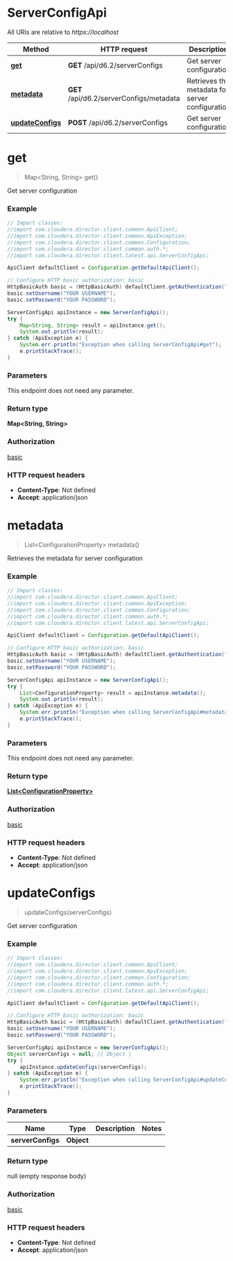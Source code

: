# ServerConfigApi

All URIs are relative to *https://localhost*

Method | HTTP request | Description
------------- | ------------- | -------------
[**get**](ServerConfigApi.md#get) | **GET** /api/d6.2/serverConfigs | Get server configuration
[**metadata**](ServerConfigApi.md#metadata) | **GET** /api/d6.2/serverConfigs/metadata | Retrieves the metadata for server configuration
[**updateConfigs**](ServerConfigApi.md#updateConfigs) | **POST** /api/d6.2/serverConfigs | Get server configuration


<a name="get"></a>
# **get**
> Map&lt;String, String&gt; get()

Get server configuration



### Example
```java
// Import classes:
//import com.cloudera.director.client.common.ApiClient;
//import com.cloudera.director.client.common.ApiException;
//import com.cloudera.director.client.common.Configuration;
//import com.cloudera.director.client.common.auth.*;
//import com.cloudera.director.client.latest.api.ServerConfigApi;

ApiClient defaultClient = Configuration.getDefaultApiClient();

// Configure HTTP basic authorization: basic
HttpBasicAuth basic = (HttpBasicAuth) defaultClient.getAuthentication("basic");
basic.setUsername("YOUR USERNAME");
basic.setPassword("YOUR PASSWORD");

ServerConfigApi apiInstance = new ServerConfigApi();
try {
    Map<String, String> result = apiInstance.get();
    System.out.println(result);
} catch (ApiException e) {
    System.err.println("Exception when calling ServerConfigApi#get");
    e.printStackTrace();
}
```

### Parameters
This endpoint does not need any parameter.

### Return type

**Map&lt;String, String&gt;**

### Authorization

[basic](../README.md#basic)

### HTTP request headers

 - **Content-Type**: Not defined
 - **Accept**: application/json

<a name="metadata"></a>
# **metadata**
> List&lt;ConfigurationProperty&gt; metadata()

Retrieves the metadata for server configuration



### Example
```java
// Import classes:
//import com.cloudera.director.client.common.ApiClient;
//import com.cloudera.director.client.common.ApiException;
//import com.cloudera.director.client.common.Configuration;
//import com.cloudera.director.client.common.auth.*;
//import com.cloudera.director.client.latest.api.ServerConfigApi;

ApiClient defaultClient = Configuration.getDefaultApiClient();

// Configure HTTP basic authorization: basic
HttpBasicAuth basic = (HttpBasicAuth) defaultClient.getAuthentication("basic");
basic.setUsername("YOUR USERNAME");
basic.setPassword("YOUR PASSWORD");

ServerConfigApi apiInstance = new ServerConfigApi();
try {
    List<ConfigurationProperty> result = apiInstance.metadata();
    System.out.println(result);
} catch (ApiException e) {
    System.err.println("Exception when calling ServerConfigApi#metadata");
    e.printStackTrace();
}
```

### Parameters
This endpoint does not need any parameter.

### Return type

[**List&lt;ConfigurationProperty&gt;**](ConfigurationProperty.md)

### Authorization

[basic](../README.md#basic)

### HTTP request headers

 - **Content-Type**: Not defined
 - **Accept**: application/json

<a name="updateConfigs"></a>
# **updateConfigs**
> updateConfigs(serverConfigs)

Get server configuration



### Example
```java
// Import classes:
//import com.cloudera.director.client.common.ApiClient;
//import com.cloudera.director.client.common.ApiException;
//import com.cloudera.director.client.common.Configuration;
//import com.cloudera.director.client.common.auth.*;
//import com.cloudera.director.client.latest.api.ServerConfigApi;

ApiClient defaultClient = Configuration.getDefaultApiClient();

// Configure HTTP basic authorization: basic
HttpBasicAuth basic = (HttpBasicAuth) defaultClient.getAuthentication("basic");
basic.setUsername("YOUR USERNAME");
basic.setPassword("YOUR PASSWORD");

ServerConfigApi apiInstance = new ServerConfigApi();
Object serverConfigs = null; // Object | 
try {
    apiInstance.updateConfigs(serverConfigs);
} catch (ApiException e) {
    System.err.println("Exception when calling ServerConfigApi#updateConfigs");
    e.printStackTrace();
}
```

### Parameters

Name | Type | Description  | Notes
------------- | ------------- | ------------- | -------------
 **serverConfigs** | **Object**|  |

### Return type

null (empty response body)

### Authorization

[basic](../README.md#basic)

### HTTP request headers

 - **Content-Type**: Not defined
 - **Accept**: application/json


